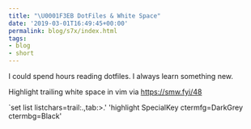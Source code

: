 ```yaml
---
title: "\U0001F3EB DotFiles & White Space"
date: '2019-03-01T16:49:45+00:00'
permalink: blog/s7x/index.html
tags:
- blog
- short
---
```


I could spend hours reading dotfiles. I always learn something new.

Highlight trailing white space in vim via https://smw.fyi/48

`set list listchars=trail:.,tab:>.'
'highlight SpecialKey ctermfg=DarkGrey ctermbg=Black'
